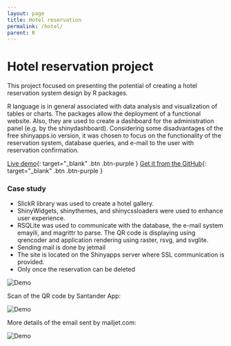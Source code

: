 ```yaml
---
layout: page
title: Hotel reservation
permalink: /hotel/
parent: R
---
```


# Hotel reservation project
This project focused on presenting the potential of creating a hotel reservation system design by R packages.

R language is in general associated with data analysis and visualization of tables or charts. The packages allow the deployment of a functional website. Also, they are used to create a dashboard for the administration panel (e.g. by the shinydashboard). Considering some disadvantages of the free shinyapps.io version, it was chosen to focus on the functionality of the reservation system, database queries, and e-mail to the user with reservation confirmation.

[Live demo](https://kamil-kandzia.shinyapps.io/portfolio/){: target="_blank" .btn .btn-purple }
[Get it from the GitHub](https://github.com/KamilKandzia/hotel_shiny){: target="_blank" .btn .btn-purple }

### Case study
* SlickR library was used to create a hotel gallery.
* ShinyWidgets, shinythemes, and shinycssloaders were used to enhance user experience. 
* RSQLite was used to communicate with the database, the e-mail system emayili, and magrittr to parse. The QR code is displaying using qrencoder and application rendering using raster, rsvg, and svglite.
* Sending mail is done by jetmail
* The site is located on the Shinyapps server where SSL communication is provided.
* Only once the reservation can be deleted

![Demo]({{site.url}}/assets/images/hotel_files/hotel.gif)

Scan of the QR code by Santander App:

![Demo]({{site.url}}/assets/images/hotel_files/scan_qr.gif)

More details of the email sent by mailjet.com:

![Demo]({{site.url}}/assets/images/hotel_files/hotel_mail.png)

